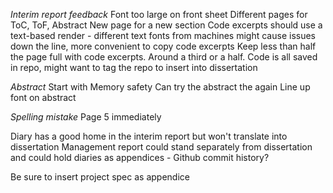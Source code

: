 *Interim report feedback*
Font too large on front sheet
Different pages for ToC, ToF, Abstract
New page for a new section
Code excerpts should use a text-based render - different text fonts from machines might cause issues down the line, more convenient to copy code excerpts
Keep less than half the page full with code excerpts. Around a third or a half. Code is all saved in repo, might want to tag the repo to insert into dissertation

*Abstract*
Start with Memory safety
Can try the abstract the again
Line up font on abstract

*Spelling mistake*
Page 5 immediately

Diary has a good home in the interim report but won't translate into dissertation
Management report could stand separately from dissertation and could hold diaries as appendices - Github commit history? 

Be sure to insert project spec as appendice

